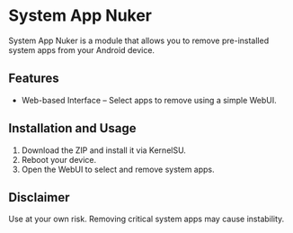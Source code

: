 # System App Nuker

System App Nuker is a module that allows you to remove pre-installed system apps from your Android device.

## Features
- Web-based Interface – Select apps to remove using a simple WebUI.

## Installation and Usage
1. Download the ZIP and install it via KernelSU.
2. Reboot your device.
3. Open the WebUI to select and remove system apps.

## Disclaimer
Use at your own risk. Removing critical system apps may cause instability.
